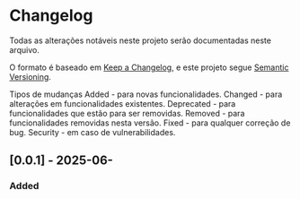 # Changelog

Todas as alterações notáveis ​​neste projeto serão documentadas neste arquivo.

O formato é baseado em [Keep a Changelog](https://keepachangelog.com/en/1.1.0/),
e este projeto segue [Semantic Versioning](https://semver.org/spec/v2.0.0.html).


Tipos de mudanças
Added - para novas funcionalidades.
Changed - para alterações em funcionalidades existentes.
Deprecated - para funcionalidades que estão para ser removidas.
Removed - para funcionalidades removidas nesta versão.
Fixed - para qualquer correção de bug.
Security - em caso de vulnerabilidades.





## [0.0.1] - 2025-06-
### Added

